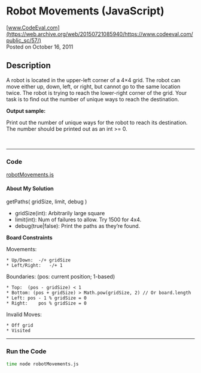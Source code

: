 # Robot Movements (JavaScript)<br />
[www.CodeEval.com](https://web.archive.org/web/20150721085940/https://www.codeeval.com/public_sc/57/)<br />
Posted on October 16, 2011

## Description

A robot is located in the upper-left corner of a 4×4 grid. The robot can move either up, down, left, or right, but cannot go to the same location twice. The robot is trying to reach the lower-right corner of the grid. Your task is to find out the number of unique ways to reach the destination.

**Output sample:**

Print out the number of unique ways for the robot to reach its destination. The number should be printed out as an int >= 0. 

<br />

---
### Code

[robotMovements.js](https://github.com/wrightben/codeeval/blob/master/code/robotMovements.js)

#### About My Solution

getPaths( gridSize, limit, debug )
		
* gridSize(int): Arbitrarily large square
* limit(int): Num of failures to allow. Try 1500 for 4x4.
* debug(true|false): Print the paths as they’re found.

**Board Constraints**

Movements:

	* Up/Down: 	-/+ gridSize
	* Left/Right:	-/+ 1

Boundaries: (pos: current position; 1-based)

	* Top:	(pos - gridSize) < 1
	* Bottom: (pos + gridSize) > Math.pow(gridSize, 2) // Or board.length
	* Left:	pos - 1 % gridSize = 0
	* Right:	pos % gridSize = 0
	
Invalid Moves:
	
	* Off grid
	* Visited


---
### Run the Code
```sh
time node robotMovements.js
```